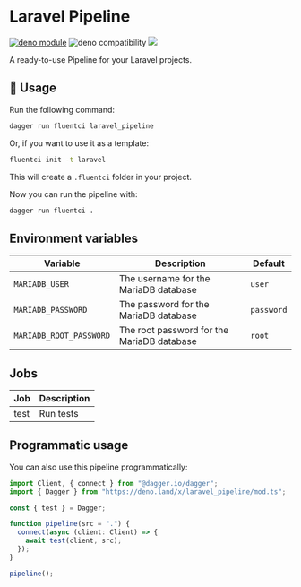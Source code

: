 # Laravel Pipeline

[![deno module](https://shield.deno.dev/x/laravel_pipeline)](https://deno.land/x/laravel_pipeline)
![deno compatibility](https://shield.deno.dev/deno/^1.34)
[![](https://img.shields.io/codecov/c/gh/fluent-ci-templates/laravel-pipeline)](https://codecov.io/gh/fluent-ci-templates/laravel-pipeline)

A ready-to-use Pipeline for your Laravel projects.

## 🚀 Usage

Run the following command:

```bash
dagger run fluentci laravel_pipeline
```

Or, if you want to use it as a template:

```bash
fluentci init -t laravel
```

This will create a `.fluentci` folder in your project.

Now you can run the pipeline with:

```bash
dagger run fluentci .
```

## Environment variables

| Variable               | Description                                | Default |
| ---------------------- | ------------------------------------------ | ------------- |
|`MARIADB_USER`          | The username for the MariaDB database      | `user`        |
|`MARIADB_PASSWORD`      | The password for the MariaDB database      | `password`    |
|`MARIADB_ROOT_PASSWORD` | The root password for the MariaDB database | `root`        |

## Jobs

| Job       | Description   |
| --------- | ------------- |
| test      | Run tests     |

## Programmatic usage

You can also use this pipeline programmatically:

```ts
import Client, { connect } from "@dagger.io/dagger";
import { Dagger } from "https://deno.land/x/laravel_pipeline/mod.ts";

const { test } = Dagger;

function pipeline(src = ".") {
  connect(async (client: Client) => {
    await test(client, src);
  });
}

pipeline();
```

